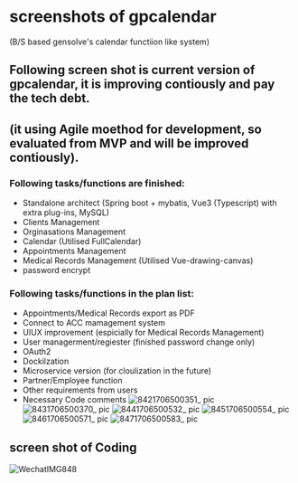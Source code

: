 # screenshots of gpcalendar 
(B/S based gensolve's calendar functiion like system)
## Following screen shot is current version of gpcalendar, it is improving contiously and pay the tech debt.
## (it using Agile moethod for development, so evaluated from MVP and will be improved contiously).
### Following tasks/functions are finished:
  - Standalone architect (Spring boot + mybatis, Vue3 (Typescript) with extra plug-ins, MySQL)
  - Clients Management
  - Orginasations Management
  - Calendar (Utilised FullCalendar)
  - Appointments Management
  - Medical Records Management (Utilised Vue-drawing-canvas)
  - password encrypt
### Following tasks/functions in the plan list:
  - Appointments/Medical Records export as PDF
  - Connect to ACC mamagement system
  - UIUX improvement (espicially for Medical Records Management)
  - User managerment/regiester (finished password change only)
  - OAuth2
  - Dockilzation
  - Microservice version (for cloulization in the future)
  - Partner/Employee function
  - Other requirements from users
  - Necessary Code comments 
![8421706500351_ pic](https://github.com/drmatthew1982/screenshots/assets/9025958/ff4b950c-584e-45ae-9333-83b2334ff745)
![8431706500370_ pic](https://github.com/drmatthew1982/screenshots/assets/9025958/06cf1389-1543-4917-a6a1-e2f02877eed2)
![8441706500532_ pic](https://github.com/drmatthew1982/screenshots/assets/9025958/4af13e91-1db8-4c9a-bf42-80394f7ade4f)
![8451706500554_ pic](https://github.com/drmatthew1982/screenshots/assets/9025958/67800971-3f49-4d2c-bb2b-95b4ad0afee1)
![8461706500571_ pic](https://github.com/drmatthew1982/screenshots/assets/9025958/03d4d9ef-5459-4aed-a694-f69b76eadf8d)
![8471706500583_ pic](https://github.com/drmatthew1982/screenshots/assets/9025958/c28f3e85-a1ec-4e20-8d18-3a9cf6d9d59b)
## screen shot of Coding 
![WechatIMG848](https://github.com/drmatthew1982/screenshots/assets/9025958/51107c6b-47c9-48f4-9647-a1283115f11d)
